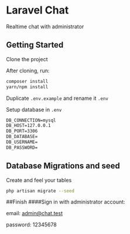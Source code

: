 # Laravel Chat
Realtime chat with administrator 
## Getting Started

Clone the project

After cloning, run:

```bash
composer install
yarn/npm install
```
Duplicate `.env.example` and rename it `.env`

Setup database in `.env`

```txt
DB_CONNECTION=mysql
DB_HOST=127.0.0.1
DB_PORT=3306
DB_DATABASE=
DB_USERNAME=
DB_PASSWORD=
```

## Database Migrations and seed

Create and feel your tables


```bash
php artisan migrate --seed
```

##Finish
####Sign in with administrator account:

email: admin@chat.test

password: 12345678

